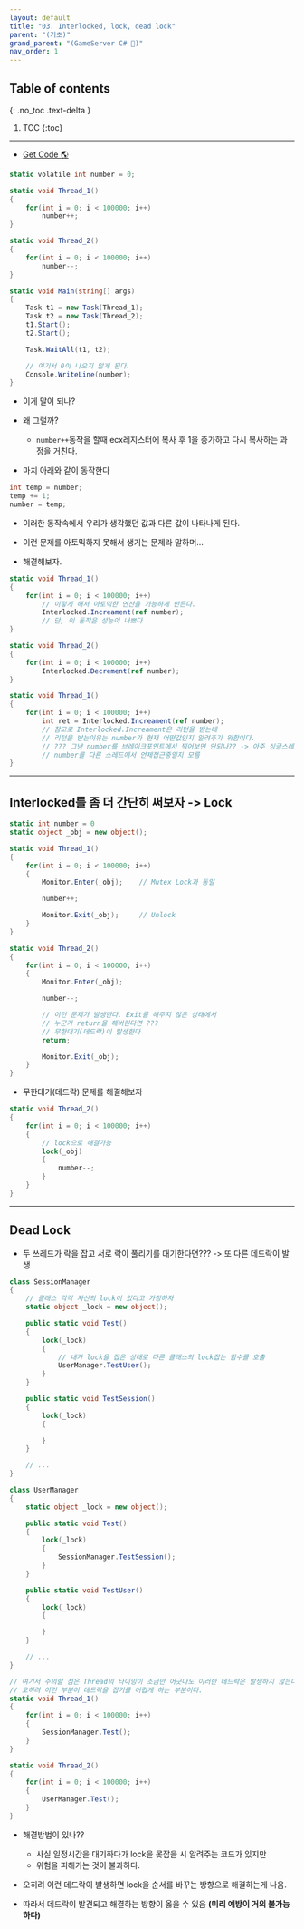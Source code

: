 ```yaml
---
layout: default
title: "03. Interlocked, lock, dead lock"
parent: "(기초)"
grand_parent: "(GameServer C# 🎯)"
nav_order: 1
---
```


## Table of contents
{: .no_toc .text-delta }

1. TOC
{:toc}

---

* [Get Code 🌎](https://github.com/Arthur880708/CSharp_GameServer_Basic_Examples/tree/master/Thread_Basic/5.ThreadTest)

```csharp
static volatile int number = 0;

static void Thread_1()
{
    for(int i = 0; i < 100000; i++)
        number++;
}

static void Thread_2()
{
    for(int i = 0; i < 100000; i++)
        number--;
}

static void Main(string[] args)
{
    Task t1 = new Task(Thread_1);
    Task t2 = new Task(Thread_2);
    t1.Start();
    t2.Start();

    Task.WaitAll(t1, t2);

    // 여기서 0이 나오지 않게 된다.
    Console.WriteLine(number);
}
```

* 이게 말이 되나?

* 왜 그럴까?
    * `number++`동작을 할때 ecx레지스터에 복사 후 1을 증가하고 다시 복사하는 과정을 거친다.
* 마치 아래와 같이 동작한다

```csharp
int temp = number;
temp += 1;
number = temp;
```

* 이러한 동작속에서 우리가 생각했던 값과 다른 값이 나타나게 된다.
* 이런 문제를 아토믹하지 못해서 생기는 문제라 말하며...

* 해결해보자.

```csharp
static void Thread_1()
{
    for(int i = 0; i < 100000; i++)
        // 이렇게 해서 아토믹한 연산을 가능하게 만든다.
        Interlocked.Increament(ref number);
        // 단, 이 동작은 성능이 나쁘다
}

static void Thread_2()
{
    for(int i = 0; i < 100000; i++)
        Interlocked.Decrement(ref number);
}
```

```csharp
static void Thread_1()
{
    for(int i = 0; i < 100000; i++)
        int ret = Interlocked.Increament(ref number);
        // 참고로 Interlocked.Increament은 리턴을 받는데
        // 리턴을 받는이유는 number가 현재 어떤값인지 알려주기 위함이다.
        // ??? 그냥 number를 브레이크포인트에서 찍어보면 안되나?? -> 아주 싱글스레드 적인마인드
        // number를 다른 스레드에서 언제접근중일지 모름
}
```

---

## Interlocked를 좀 더 간단히 써보자 -> Lock

```csharp
static int number = 0
static object _obj = new object();

static void Thread_1()
{
    for(int i = 0; i < 100000; i++)
    {
        Monitor.Enter(_obj);    // Mutex Lock과 동일

        number++;

        Monitor.Exit(_obj);     // Unlock
    }
}

static void Thread_2()
{
    for(int i = 0; i < 100000; i++)
    {
        Monitor.Enter(_obj);

        number--;

        // 이런 문제가 발생한다. Exit를 해주지 않은 상태에서
        // 누군가 return을 해버린다면 ???
        // 무한대기(데드락)이 발생한다
        return;

        Monitor.Exit(_obj);
    }
}
```

* 무한대기(데드락) 문제를 해결해보자

```csharp
static void Thread_2()
{
    for(int i = 0; i < 100000; i++)
    {
        // lock으로 해결가능
        lock(_obj)
        {
            number--;
        }
    }
}
```

---

## Dead Lock

* 두 쓰레드가 락을 잡고 서로 락이 풀리기를 대기한다면??? -> 또 다른 데드락이 발생

```csharp
class SessionManager
{
    // 클래스 각각 자신의 lock이 있다고 가정하자
    static object _lock = new object();

    public static void Test()
    {
        lock(_lock)
        {
            // 내가 lock을 잡은 상태로 다른 클래스의 lock잡는 함수를 호출
            UserManager.TestUser();
        }
    }

    public static void TestSession()
    {
        lock(_lock)
        {

        }
    }

    // ...
}

class UserManager
{
    static object _lock = new object();

    public static void Test()
    {
        lock(_lock)
        {
            SessionManager.TestSession();
        }
    }

    public static void TestUser()
    {
        lock(_lock)
        {

        }
    }

    // ...
}

// 여기서 주의할 점은 Thread의 타이밍이 조금만 어긋나도 이러한 데드락은 발생하지 않는다
// 오히려 이런 부분이 데드락을 잡기를 어렵게 하는 부분이다.
static void Thread_1()
{
    for(int i = 0; i < 100000; i++)
    {
        SessionManager.Test();
    }
}

static void Thread_2()
{
    for(int i = 0; i < 100000; i++)
    {
        UserManager.Test();
    }
}
```

* 해결방법이 있나??
    * 사실 일정시간을 대기하다가 lock을 못잡을 시 알려주는 코드가 있지만
    * 위험을 피해가는 것이 불과하다.

* 오히려 이런 데드락이 발생하면 lock을 순서를 바꾸는 방향으로 해결하는게 나음.
* 따라서 데드락이 발견되고 해결하는 방향이 옳을 수 있음 **(미리 예방이 거의 불가능하다)**